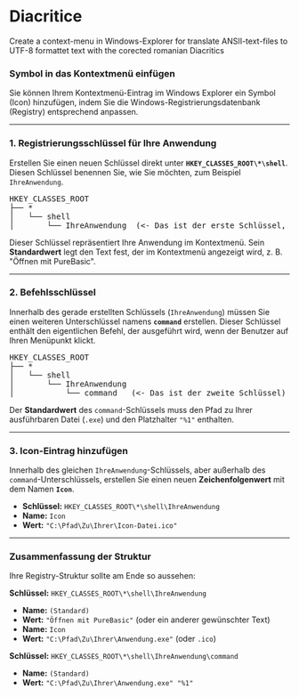 # Diacritice
Create a context-menu in Windows-Explorer for translate ANSII-text-files to UTF-8 formattet text with the corected romanian Diacritics

### Symbol in das Kontextmenü einfügen

Sie können Ihrem Kontextmenü-Eintrag im Windows Explorer ein Symbol (Icon) hinzufügen, indem Sie die Windows-Registrierungsdatenbank (Registry) entsprechend anpassen.

---

### 1. Registrierungsschlüssel für Ihre Anwendung

Erstellen Sie einen neuen Schlüssel direkt unter **`HKEY_CLASSES_ROOT\*\shell`**. Diesen Schlüssel benennen Sie, wie Sie möchten, zum Beispiel `IhreAnwendung`.

<pre>
HKEY_CLASSES_ROOT
├── *
│   └── shell
│       └── IhreAnwendung  (<- Das ist der erste Schlüssel, den Sie erstellen)
</pre>

Dieser Schlüssel repräsentiert Ihre Anwendung im Kontextmenü. Sein **Standardwert** legt den Text fest, der im Kontextmenü angezeigt wird, z. B. "Öffnen mit PureBasic".

---

### 2. Befehlsschlüssel

Innerhalb des gerade erstellten Schlüssels (`IhreAnwendung`) müssen Sie einen weiteren Unterschlüssel namens **`command`** erstellen. Dieser Schlüssel enthält den eigentlichen Befehl, der ausgeführt wird, wenn der Benutzer auf Ihren Menüpunkt klickt.

<pre>
HKEY_CLASSES_ROOT
├── *
│   └── shell
│       └── IhreAnwendung
│           └── command   (<- Das ist der zweite Schlüssel)
</pre>

Der **Standardwert** des `command`-Schlüssels muss den Pfad zu Ihrer ausführbaren Datei (`.exe`) und den Platzhalter `"%1"` enthalten.

---

### 3. Icon-Eintrag hinzufügen

Innerhalb des gleichen `IhreAnwendung`-Schlüssels, aber außerhalb des `command`-Unterschlüssels, erstellen Sie einen neuen **Zeichenfolgenwert** mit dem Namen **`Icon`**.

- **Schlüssel:** `HKEY_CLASSES_ROOT\*\shell\IhreAnwendung`
- **Name:** `Icon`
- **Wert:** `"C:\Pfad\Zu\Ihrer\Icon-Datei.ico"`

---

### Zusammenfassung der Struktur

Ihre Registry-Struktur sollte am Ende so aussehen:

**Schlüssel:** `HKEY_CLASSES_ROOT\*\shell\IhreAnwendung`
- **Name:** `(Standard)`
- **Wert:** `"Öffnen mit PureBasic"` (oder ein anderer gewünschter Text)
- **Name:** `Icon`
- **Wert:** `"C:\Pfad\Zu\Ihrer\Anwendung.exe"` (oder `.ico`)

**Schlüssel:** `HKEY_CLASSES_ROOT\*\shell\IhreAnwendung\command`
- **Name:** `(Standard)`
- **Wert:** `"C:\Pfad\Zu\Ihrer\Anwendung.exe" "%1"`
